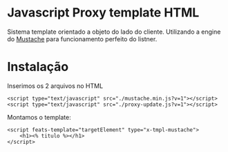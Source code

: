 # Javascript Proxy template HTML
Sistema template orientado a objeto do lado do cliente.
Utilizando a engine do [Mustache](https://github.com/janl/mustache.js) para funcionamento perfeito do listner.


# Instalação
Inserimos os 2 arquivos no HTML 

    <script type="text/javascript" src="./mustache.min.js?v=1"></script>
	<script type="text/javascript" src="./proxy-update.js?v=1"></script>

Montamos o template:

	<script feats-template="targetElement" type="x-tmpl-mustache">
		<h1><% titulo %></h1>
	</script>
